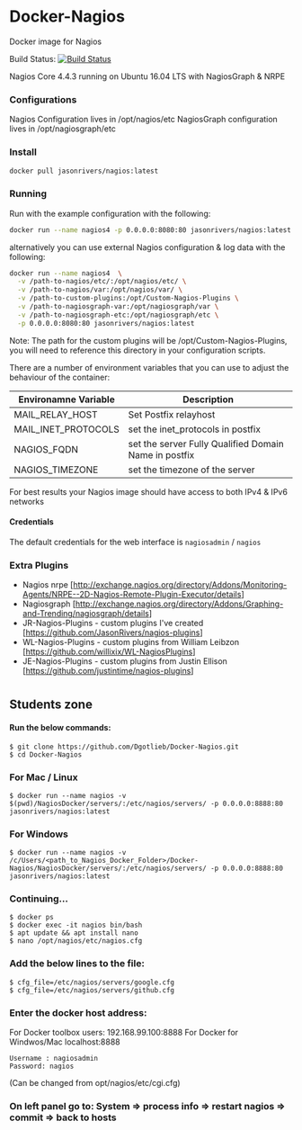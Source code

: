 # Docker-Nagios

Docker image for Nagios

Build Status: [![Build Status](https://travis-ci.org/JasonRivers/Docker-Nagios.svg?branch=master)](https://travis-ci.org/JasonRivers/Docker-Nagios)

Nagios Core 4.4.3 running on Ubuntu 16.04 LTS with NagiosGraph & NRPE

### Configurations
Nagios Configuration lives in /opt/nagios/etc
NagiosGraph configuration lives in /opt/nagiosgraph/etc

### Install

```sh
docker pull jasonrivers/nagios:latest
```

### Running

Run with the example configuration with the following:

```sh
docker run --name nagios4 -p 0.0.0.0:8080:80 jasonrivers/nagios:latest
```

alternatively you can use external Nagios configuration & log data with the following:

```sh
docker run --name nagios4  \
  -v /path-to-nagios/etc/:/opt/nagios/etc/ \
  -v /path-to-nagios/var:/opt/nagios/var/ \
  -v /path-to-custom-plugins:/opt/Custom-Nagios-Plugins \
  -v /path-to-nagiosgraph-var:/opt/nagiosgraph/var \
  -v /path-to-nagiosgraph-etc:/opt/nagiosgraph/etc \
  -p 0.0.0.0:8080:80 jasonrivers/nagios:latest
```

Note: The path for the custom plugins will be /opt/Custom-Nagios-Plugins, you will need to reference this directory in your configuration scripts.

There are a number of environment variables that you can use to adjust the behaviour of the container:

| Environamne Variable | Description |
|--------|--------|
| MAIL_RELAY_HOST | Set Postfix relayhost |
| MAIL_INET_PROTOCOLS | set the inet_protocols in postfix |
| NAGIOS_FQDN | set the server Fully Qualified Domain Name in postfix |
| NAGIOS_TIMEZONE | set the timezone of the server |

For best results your Nagios image should have access to both IPv4 & IPv6 networks 

#### Credentials

The default credentials for the web interface is `nagiosadmin` / `nagios`

### Extra Plugins

* Nagios nrpe [<http://exchange.nagios.org/directory/Addons/Monitoring-Agents/NRPE--2D-Nagios-Remote-Plugin-Executor/details>]
* Nagiosgraph [<http://exchange.nagios.org/directory/Addons/Graphing-and-Trending/nagiosgraph/details>]
* JR-Nagios-Plugins -  custom plugins I've created [<https://github.com/JasonRivers/nagios-plugins>]
* WL-Nagios-Plugins -  custom plugins from William Leibzon [<https://github.com/willixix/WL-NagiosPlugins>]
* JE-Nagios-Plugins -  custom plugins from Justin Ellison [<https://github.com/justintime/nagios-plugins>]


#

## Students zone
#### Run the below commands:
    
    
    $ git clone https://github.com/Dgotlieb/Docker-Nagios.git
    $ cd Docker-Nagios
### For Mac / Linux
    $ docker run --name nagios -v $(pwd)/NagiosDocker/servers/:/etc/nagios/servers/ -p 0.0.0.0:8888:80 jasonrivers/nagios:latest
### For Windows
    $ docker run --name nagios -v /c/Users/<path_to_Nagios_Docker_Folder>/Docker-Nagios/NagiosDocker/servers/:/etc/nagios/servers/ -p 0.0.0.0:8888:80 jasonrivers/nagios:latest

### Continuing...
    $ docker ps
    $ docker exec -it nagios bin/bash
    $ apt update && apt install nano
    $ nano /opt/nagios/etc/nagios.cfg
### Add the below lines to the file:
    $ cfg_file=/etc/nagios/servers/google.cfg
    $ cfg_file=/etc/nagios/servers/github.cfg
    
### Enter the docker host address:
For Docker toolbox users: 192.168.99.100:8888
For Docker for Windwos/Mac localhost:8888

    Username : nagiosadmin
    Password: nagios
(Can be changed from opt/nagios/etc/cgi.cfg)

### On left panel go to: System => process info => restart nagios => commit => back to hosts
